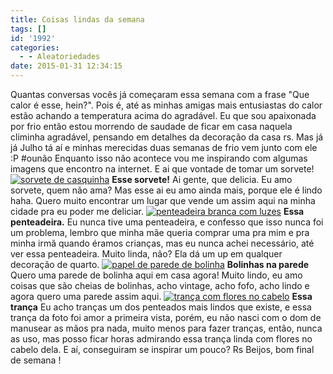 ```yaml
---
title: Coisas lindas da semana
tags: []
id: '1992'
categories:
  - - Aleatoriedades
date: 2015-01-31 12:34:15
---
```


Quantas conversas vocês já começaram essa semana com a frase "Que calor é esse, hein?". Pois é, até as minhas amigas mais entusiastas do calor estão achando a temperatura acima do agradável. Eu que sou apaixonada por frio então estou morrendo de saudade de ficar em casa naquela climinha agradável, pensando em detalhes da decoração da casa rs. Mas já já Julho tá aí e minhas merecidas duas semanas de frio vem junto com ele :P #ounão Enquanto isso não acontece vou me inspirando com algumas imagens que encontro na internet. E ai que vontade de tomar um sorvete! [![sorvete de casquinha ](http://natalia.blog.br/wp-content/uploads/2015/01/3d64e50485502a115b96d4856ba755e9-682x1024.jpg)](http://natalia.blog.br/wp-content/uploads/2015/01/3d64e50485502a115b96d4856ba755e9.jpg) **Esse sorvete!** Ai gente, que delicia. Eu amo sorvete, quem não ama? Mas esse ai eu amo ainda mais, porque ele é lindo haha. Quero muito encontrar um lugar que vende um assim aqui na minha cidade pra eu poder me deliciar. [![penteadeira branca com luzes](http://natalia.blog.br/wp-content/uploads/2015/01/10349802_580043948781268_1578366442_n.jpg)](http://natalia.blog.br/wp-content/uploads/2015/01/10349802_580043948781268_1578366442_n.jpg) **Essa penteadeira.** Eu nunca tive uma penteadeira, e confesso que isso nunca foi um problema, lembro que minha mãe queria comprar uma pra mim e pra minha irmã quando éramos crianças, mas eu nunca achei necessário, até ver essa penteadeira. Muito linda, não? Ela dá um up em qualquer decoração de quarto. [![papel de parede de bolinha](http://natalia.blog.br/wp-content/uploads/2015/01/dc3db71f3fbe3642ea7a31946fc492ff-616x1024.jpg)](http://natalia.blog.br/wp-content/uploads/2015/01/dc3db71f3fbe3642ea7a31946fc492ff.jpg) **Bolinhas na parede** Quero uma parede de bolinha aqui em casa agora! Muito lindo, eu amo coisas que são cheias de bolinhas, acho vintage, acho fofo, acho lindo e agora quero uma parede assim aqui. [![trança com flores no cabelo ](http://natalia.blog.br/wp-content/uploads/2015/01/a37a2fe2e13200af080456b64eb9a06d.jpg)](http://natalia.blog.br/wp-content/uploads/2015/01/a37a2fe2e13200af080456b64eb9a06d.jpg) **Essa trança** Eu acho tranças um dos penteados mais lindos que existe, e essa trança da foto foi amor a primeira vista, porém, eu não nasci com o dom de manusear as mãos pra nada, muito menos para fazer tranças, então, nunca as uso, mas posso ficar horas admirando essa trança linda com flores no cabelo dela. E aí, conseguiram se inspirar um pouco? Rs Beijos, bom final de semana !